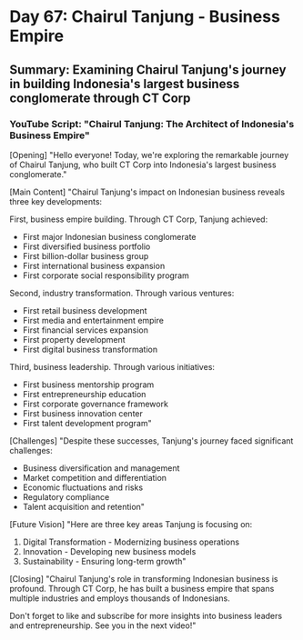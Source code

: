 # Day 67: Chairul Tanjung - Business Empire
## Summary: Examining Chairul Tanjung's journey in building Indonesia's largest business conglomerate through CT Corp

### YouTube Script: "Chairul Tanjung: The Architect of Indonesia's Business Empire"

[Opening]
"Hello everyone! Today, we're exploring the remarkable journey of Chairul Tanjung, who built CT Corp into Indonesia's largest business conglomerate."

[Main Content]
"Chairul Tanjung's impact on Indonesian business reveals three key developments:

First, business empire building. Through CT Corp, Tanjung achieved:
- First major Indonesian business conglomerate
- First diversified business portfolio
- First billion-dollar business group
- First international business expansion
- First corporate social responsibility program

Second, industry transformation. Through various ventures:
- First retail business development
- First media and entertainment empire
- First financial services expansion
- First property development
- First digital business transformation

Third, business leadership. Through various initiatives:
- First business mentorship program
- First entrepreneurship education
- First corporate governance framework
- First business innovation center
- First talent development program"

[Challenges]
"Despite these successes, Tanjung's journey faced significant challenges:
- Business diversification and management
- Market competition and differentiation
- Economic fluctuations and risks
- Regulatory compliance
- Talent acquisition and retention"

[Future Vision]
"Here are three key areas Tanjung is focusing on:

1. Digital Transformation - Modernizing business operations
2. Innovation - Developing new business models
3. Sustainability - Ensuring long-term growth"

[Closing]
"Chairul Tanjung's role in transforming Indonesian business is profound. Through CT Corp, he has built a business empire that spans multiple industries and employs thousands of Indonesians.

Don't forget to like and subscribe for more insights into business leaders and entrepreneurship. See you in the next video!" 